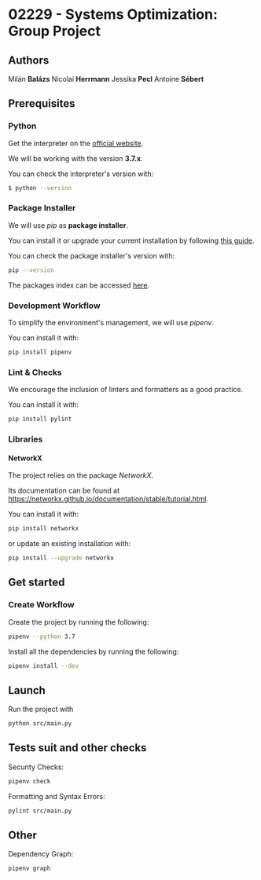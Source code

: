 # 02229 - Systems Optimization: Group Project

## Authors

Milán **Balázs**
Nicolai **Herrmann**
Jessika **Pecl**
Antoine **Sébert**

## Prerequisites

### Python

Get the interpreter on the [official website](https://www.python.org/downloads/).

We will be working with the version **3.7.x**.

You can check the interpreter's version with:
```bash
$ python --version
```

### Package Installer

We will use *pip* as **package installer**.

You can install it or upgrade your current installation by following [this guide](https://pip.pypa.io/en/stable/installing/).

You can check the package installer's version with:
```bash
pip --version
```

The packages index can be accessed [here](https://pypi.org/).

### Development Workflow

To simplify the environment's management, we will use *pipenv*.

You can install it with:
```bash
pip install pipenv
```

### Lint & Checks

We encourage the inclusion of linters and formatters as a good practice.

You can install it with:
```bash
pip install pylint
```

### Libraries

#### NetworkX

The project relies on the package *NetworkX*.

Its documentation can be found at https://networkx.github.io/documentation/stable/tutorial.html.

You can install it with:
```bash
pip install networkx
```
or update an existing installation with:
```bash
pip install --upgrade networkx
```

## Get started

### Create Workflow

Create the project by running the following:
```bash
pipenv --python 3.7
```

Install all the dependencies by running the following:
```bash
pipenv install --dev 
```

## Launch

Run the project with
```bash
python src/main.py
```

## Tests suit and other checks

Security Checks:
```bash
pipenv check
```

Formatting and Syntax Errors:
```bash
pylint src/main.py
```

## Other

Dependency Graph:
```bash
pipenv graph
```